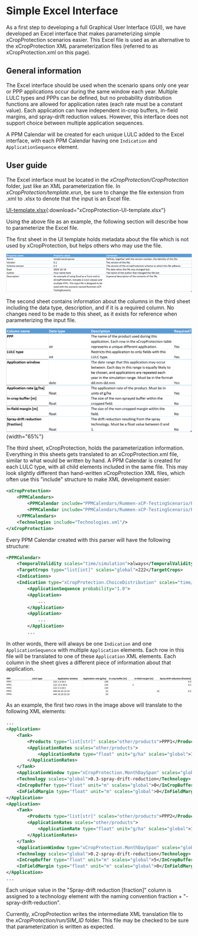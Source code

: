 # Simple Excel Interface

As a first step to developing a full Graphical User Interface (GUI), we have developed an Excel interface that makes parameterizing simple xCropProtection scenarios easier. This Excel file is used as an alternative to the xCropProtection XML parameterization files (referred to as xCropProtection.xml on this page).

## General information

The Excel interface should be used when the scenario spans only one year or PPP applications occur during the same window each year. Multiple LULC types and PPPs can be defined, but no probability distribution functions are allowed for application rates (each rate must be a constant value). Each application can have independent in-crop buffers, in-field margins, and spray-drift reduction values. However, this interface does not support choice between multiple application sequences.

A PPM Calendar will be created for each unique LULC added to the Excel interface, with each PPM Calendar having one `Indication` and `ApplicationSequence` element.

## User guide

The Excel interface must be located in the *xCropProtection/CropProtection* folder, just like an XML parameterization file. In *xCropProtection/template.xrun*, be sure to change the file extension from .xml to .xlsx to denote that the input is an Excel file.

[UI-template.xlsx](../static/UI-template.xlsx){:download="xCropProtection-UI-template.xlsx"}

Using the above file as an example, the following section will describe how to parameterize the Excel file.

The first sheet in the UI template holds metadata about the file which is not used by xCropProtection, but helps others who may use the file.

![Sheet 1](../img/UI-metadata.PNG)

The second sheet contains information about the columns in the third sheet including the data type, description, and if it is a required column. No changes need to be made to this sheet, as it exists for reference when parameterizing the input file.

![Sheet 2](../img/UI-columns.PNG){width="65%"}

The third sheet, xCropProtection, holds the parameterization information. Everything in this sheets gets translated to an xCropProtection.xml file, similar to what would be written by hand. A PPM Calendar is created for each LULC type, with all child elements included in the same file. This may look slightly different than hand-written xCropProtection XML files, which often use this "include" structure to make XML development easier:

```xml title="xCropProtection.xml"
<xCropProtection>
    <PPMCalendars>
        <PPMCalendar include="PPMCalendars/Rummen-xCP-TestingScenario/PPMCalendar-222.xml"/>
        <PPMCalendar include="PPMCalendars/Rummen-xCP-TestingScenario/PPMCalendar-444.xml"/>
    </PPMCalendars>
    <Technologies include="Technologies.xml"/>
</xCropProtection>
```

Every PPM Calendar created with this parser will have the following structure:

```xml
<PPMCalendar>
    <TemporalValidity scales="time/simulation">always</TemporalValidity>
    <TargetCrops type="list[int]" scales="global">222</TargetCrops>
    <Indications>
    <Indication type="xCropProtection.ChoiceDistribution" scales="time/year, space/base_geometry">
        <ApplicationSequence probability="1.0">
        <Application>
            ...
        </Application>
        <Application>
            ...
        </Application>
        ...
```

In other words, there will always be one `Indication` and one `ApplicationSequence` with multiple `Application` elements. Each row in this file will be translated to one of these `Application` XML elements. Each column in the sheet gives a different piece of information about that application.

![Sheet 3](../img/UI-crop-protection.PNG)

As an example, the first two rows in the image above will translate to the following XML elements:

```xml
...
<Application>
    <Tank>
        <Products type="list[str]" scales="other/products">PPP1</Products>
        <ApplicationRates scales="other/products">
            <ApplicationRate type="float" unit="g/ha" scales="global">100</ApplicationRate>
        </ApplicationRates>
    </Tank>
    <ApplicationWindow type="xCropProtection.MonthDaySpan" scales="global">03-01 to 03-20</ApplicationWindow>
    <Technology scales="global">0.3-spray-drift-reduction</Technology>
    <InCropBuffer type="float" unit="m" scales="global">0</InCropBuffer>
    <InFieldMargin type="float" unit="m" scales="global">0</InFieldMargin>
</Application>
<Application>
    <Tank>
        <Products type="list[str]" scales="other/products">PPP2</Products>
        <ApplicationRates scales="other/products">
            <ApplicationRate type="float" unit="g/ha" scales="global">150</ApplicationRate>
        </ApplicationRates>
    </Tank>
    <ApplicationWindow type="xCropProtection.MonthDaySpan" scales="global">04-15 to 04-30</ApplicationWindow>
    <Technology scales="global">0.2-spray-drift-reduction</Technology>
    <InCropBuffer type="float" unit="m" scales="global">5</InCropBuffer>
    <InFieldMargin type="float" unit="m" scales="global">0</InFieldMargin>
</Application>
...
```

Each unique value in the "Spray-drift reduction [fraction]" column is assigned to a technology element with the naming convention fraction + "-spray-drift-reduction".

Currently, xCropProtection writes the intermediate XML translation file to the *xCropProtection/run/SIM_ID* folder. This file may be checked to be sure that parameterization is written as expected.